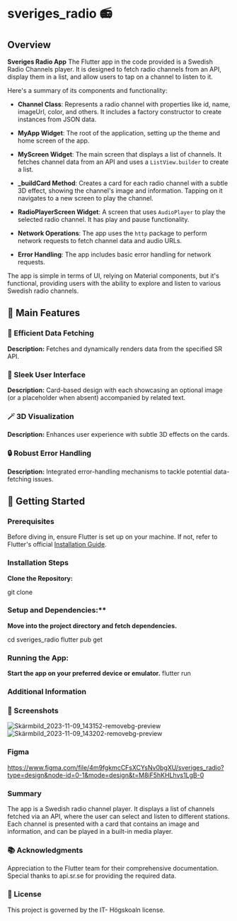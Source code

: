 # sveriges_radio 📻

## Overview

**Sveriges Radio App** The Flutter app in the code provided is a Swedish Radio Channels player. It is designed to fetch radio channels from an API, display them in a list, and allow users to tap on a channel to listen to it. 



Here's a summary of its components and functionality:



- **Channel Class**: Represents a radio channel with properties like id, name, imageUrl, color, and others. It includes a factory constructor to create instances from JSON data.



- **MyApp Widget**: The root of the application, setting up the theme and home screen of the app.



- **MyScreen Widget**: The main screen that displays a list of channels. It fetches channel data from an API and uses a `ListView.builder` to create a list.



- **_buildCard Method**: Creates a card for each radio channel with a subtle 3D effect, showing the channel's image and information. Tapping on it navigates to a new screen to play the channel.



- **RadioPlayerScreen Widget**: A screen that uses `AudioPlayer` to play the selected radio channel. It has play and pause functionality.



- **Network Operations**: The app uses the `http` package to perform network requests to fetch channel data and audio URLs.



- **Error Handling**: The app includes basic error handling for network requests.



The app is simple in terms of UI, relying on Material components, but it's functional, providing users with the ability to explore and listen to various Swedish radio channels.

## 🌟 Main Features

### 📡 Efficient Data Fetching
**Description:** Fetches and dynamically renders data from the specified SR API.

### 🎨 Sleek User Interface
**Description:** Card-based design with each showcasing an optional image (or a placeholder when absent) accompanied by related text.

### 🪄 3D Visualization
**Description:** Enhances user experience with subtle 3D effects on the cards.

### 🔒 Robust Error Handling
**Description:** Integrated error-handling mechanisms to tackle potential data-fetching issues.

## 🚀 Getting Started

### Prerequisites

Before diving in, ensure Flutter is set up on your machine. If not, refer to Flutter's official [Installation Guide](https://flutter.dev/docs/get-started/install).

### Installation Steps
**Clone the Repository:**

git clone 

### Setup and Dependencies:**
**Move into the project directory and fetch dependencies.**

cd sveriges_radio
flutter pub get

### Running the App:
**Start the app on your preferred device or emulator.**
flutter run

### Additional Information

### 📸 Screenshots
![Skärmbild_2023-11-09_143152-removebg-preview](https://github.com/alex88g/sveriges_radio/assets/113544188/ebcbc908-8b8e-4813-b24d-3e59218fe493)
![Skärmbild_2023-11-09_143202-removebg-preview](https://github.com/alex88g/sveriges_radio/assets/113544188/31a7bac0-c60a-480e-b8a7-1ff368dfe608)


### Figma 
https://www.figma.com/file/4m9fgkmcCFsXCYsNv0bgXU/sveriges_radio?type=design&node-id=0-1&mode=design&t=M8iF5hKHLhvs1LgB-0

### Summary
The app is a Swedish radio channel player. It displays a list of channels fetched via an API, where the user can select and listen to different stations. Each channel is presented with a card that contains an image and information, and can be played in a built-in media player.

### 📚 Acknowledgments
Appreciation to the Flutter team for their comprehensive documentation.
Special thanks to api.sr.se for providing the required data.

### 📜 License
This project is governed by the IT- Högskoaln license.
